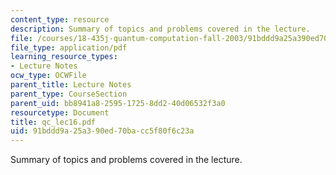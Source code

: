 ```yaml
---
content_type: resource
description: Summary of topics and problems covered in the lecture.
file: /courses/18-435j-quantum-computation-fall-2003/91bddd9a25a390ed70bacc5f80f6c23a_qc_lec16.pdf
file_type: application/pdf
learning_resource_types:
- Lecture Notes
ocw_type: OCWFile
parent_title: Lecture Notes
parent_type: CourseSection
parent_uid: bb8941a8-2595-1725-8dd2-40d06532f3a0
resourcetype: Document
title: qc_lec16.pdf
uid: 91bddd9a-25a3-90ed-70ba-cc5f80f6c23a
---
```

Summary of topics and problems covered in the lecture.

